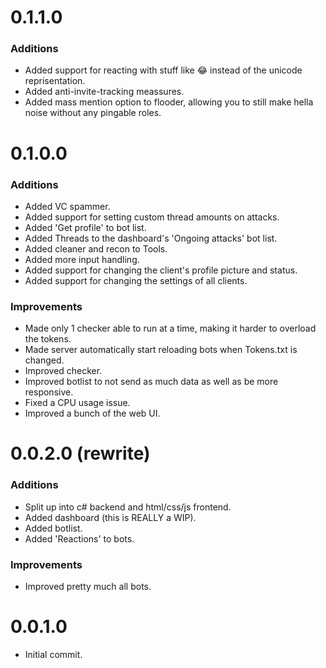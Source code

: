 # 0.1.1.0

### Additions
- Added support for reacting with stuff like :joy: instead of the unicode reprisentation.
- Added anti-invite-tracking meassures.
- Added mass mention option to flooder, allowing you to still make hella noise without any pingable roles.


# 0.1.0.0

### Additions
- Added VC spammer.
- Added support for setting custom thread amounts on attacks.
- Added 'Get profile' to bot list.
- Added Threads to the dashboard's 'Ongoing attacks' bot list.
- Added cleaner and recon to Tools.
- Added more input handling.
- Added support for changing the client's profile picture and status.
- Added support for changing the settings of all clients.

### Improvements
- Made only 1 checker able to run at a time, making it harder to overload the tokens.
- Made server automatically start reloading bots when Tokens.txt is changed.
- Improved checker.
- Improved botlist to not send as much data as well as be more responsive.
- Fixed a CPU usage issue.
- Improved a bunch of the web UI.



# 0.0.2.0 (rewrite)

### Additions
- Split up into c# backend and html/css/js frontend.
- Added dashboard (this is REALLY a WIP).
- Added botlist.
- Added 'Reactions' to bots.

### Improvements
- Improved pretty much all bots.



# 0.0.1.0
- Initial commit.
